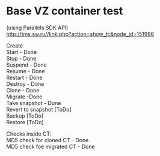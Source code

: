 # Base VZ container test
(using Parallels SDK API) <br />
http://tms.sw.ru//link.php?action=show_tc&node_id=151986

Create <br />
Start - Done<br />
Stop - Done <br />
Suspend - Done <br />
Resume - Done<br />
Restart - Done<br />
Destroy - Done<br />
Clone - Done<br />
Migrate -Done<br />
Take snapshot - Done<br />
Revert to snapshot [ToDo]<br />
Backup [ToDo]<br />
Restore [ToDo]<br />

Checks inside CT:<br />
MD5 check for cloned CT - Done <br />
MD5 check foe migrated CT - Done <br />
